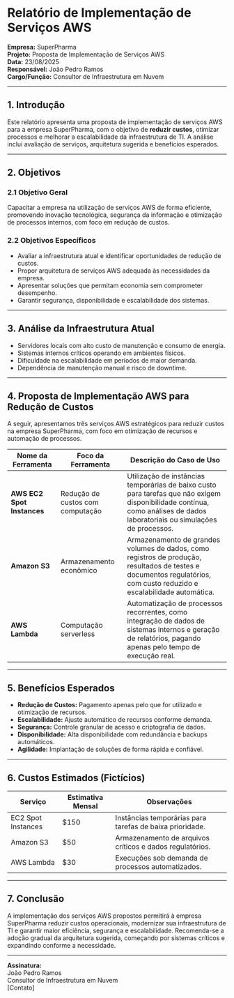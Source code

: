 # Relatório de Implementação de Serviços AWS

**Empresa:** SuperPharma  
**Projeto:** Proposta de Implementação de Serviços AWS  
**Data:** 23/08/2025  
**Responsável:** João Pedro Ramos  
**Cargo/Função:** Consultor de Infraestrutura em Nuvem

---

## 1. Introdução

Este relatório apresenta uma proposta de implementação de serviços AWS para a empresa SuperPharma, com o objetivo de **reduzir custos**, otimizar processos e melhorar a escalabilidade da infraestrutura de TI. A análise inclui avaliação de serviços, arquitetura sugerida e benefícios esperados.

---

## 2. Objetivos

### 2.1 Objetivo Geral
Capacitar a empresa na utilização de serviços AWS de forma eficiente, promovendo inovação tecnológica, segurança da informação e otimização de processos internos, com foco em redução de custos.

### 2.2 Objetivos Específicos
- Avaliar a infraestrutura atual e identificar oportunidades de redução de custos.  
- Propor arquitetura de serviços AWS adequada às necessidades da empresa.  
- Apresentar soluções que permitam economia sem comprometer desempenho.  
- Garantir segurança, disponibilidade e escalabilidade dos sistemas.

---

## 3. Análise da Infraestrutura Atual

- Servidores locais com alto custo de manutenção e consumo de energia.  
- Sistemas internos críticos operando em ambientes físicos.  
- Dificuldade na escalabilidade em períodos de maior demanda.  
- Dependência de manutenção manual e risco de downtime.  

---

## 4. Proposta de Implementação AWS para Redução de Custos

A seguir, apresentamos três serviços AWS estratégicos para reduzir custos na empresa SuperPharma, com foco em otimização de recursos e automação de processos.

| Nome da Ferramenta | Foco da Ferramenta | Descrição do Caso de Uso |
|-------------------|-----------------|-------------------------|
| **AWS EC2 Spot Instances** | Redução de custos com computação | Utilização de instâncias temporárias de baixo custo para tarefas que não exigem disponibilidade contínua, como análises de dados laboratoriais ou simulações de processos. |
| **Amazon S3** | Armazenamento econômico | Armazenamento de grandes volumes de dados, como registros de produção, resultados de testes e documentos regulatórios, com custo reduzido e escalabilidade automática. |
| **AWS Lambda** | Computação serverless | Automatização de processos recorrentes, como integração de dados de sistemas internos e geração de relatórios, pagando apenas pelo tempo de execução real. |

---

## 5. Benefícios Esperados

- **Redução de Custos:** Pagamento apenas pelo que for utilizado e otimização de recursos.  
- **Escalabilidade:** Ajuste automático de recursos conforme demanda.  
- **Segurança:** Controle granular de acesso e criptografia de dados.  
- **Disponibilidade:** Alta disponibilidade com redundância e backups automáticos.  
- **Agilidade:** Implantação de soluções de forma rápida e confiável.

---

## 6. Custos Estimados (Fictícios)

| Serviço | Estimativa Mensal | Observações |
|--------|-----------------|------------|
| EC2 Spot Instances | $150 | Instâncias temporárias para tarefas de baixa prioridade. |
| Amazon S3 | $50 | Armazenamento de arquivos críticos e dados regulatórios. |
| AWS Lambda | $30 | Execuções sob demanda de processos automatizados. |

---

## 7. Conclusão

A implementação dos serviços AWS propostos permitirá à empresa SuperPharma reduzir custos operacionais, modernizar sua infraestrutura de TI e garantir maior eficiência, segurança e escalabilidade. Recomenda-se a adoção gradual da arquitetura sugerida, começando por sistemas críticos e expandindo conforme a necessidade.

---

**Assinatura:**  
João Pedro Ramos  
Consultor de Infraestrutura em Nuvem  
[Contato]

